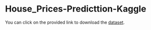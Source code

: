 # House_Prices-Predicttion-Kaggle
You can click on the provided link to download the [dataset](https://www.kaggle.com/competitions/house-prices-advanced-regression-techniques).
